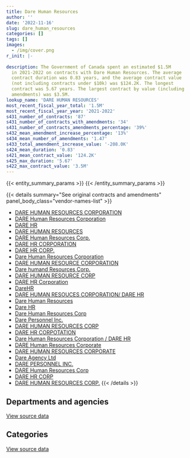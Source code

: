 ```yaml
---
title: Dare Human Resources
author: ''
date: '2022-11-16'
slug: dare_human_resources
categories: []
tags: []
images:
  - /img/cover.png
r_init: |-
  
description: The Government of Canada spent an estimated $1.5M
  in 2021-2022 on contracts with Dare Human Resources. The average
  contract duration was 0.83 years, and the average contract value
  (not including contracts under $10k) was $124.2K. The longest
  contract was 5.67 years. The largest contract by value (including
  amendments) was $3.5M.
lookup_name: 'DARE HUMAN RESOURCES'
most_recent_fiscal_year_total: '1.5M'
most_recent_fiscal_year_year: '2021-2022'
s431_number_of_contracts: '87'
s431_number_of_contracts_with_amendments: '34'
s431_number_of_contracts_amendments_percentage: '39%'
s432_mean_amendment_increase_percentage: '13%'
s434_mean_number_of_amendments: '1.47'
s433_total_amendment_increase_value: '-208.0K'
s424_mean_duration: '0.83'
s421_mean_contract_value: '124.2K'
s425_max_duration: '5.67'
s422_max_contract_value: '3.5M'
---
```


<script src="/rmarkdown-libs/htmlwidgets/htmlwidgets.js"></script>
<link href="/rmarkdown-libs/datatables-css/datatables-crosstalk.css" rel="stylesheet" />
<script src="/rmarkdown-libs/datatables-binding/datatables.js"></script>
<script src="/rmarkdown-libs/jquery/jquery-3.6.0.min.js"></script>
<link href="/rmarkdown-libs/dt-core-bootstrap/css/dataTables.bootstrap.min.css" rel="stylesheet" />
<link href="/rmarkdown-libs/dt-core-bootstrap/css/dataTables.bootstrap.extra.css" rel="stylesheet" />
<script src="/rmarkdown-libs/dt-core-bootstrap/js/jquery.dataTables.min.js"></script>
<script src="/rmarkdown-libs/dt-core-bootstrap/js/dataTables.bootstrap.min.js"></script>
<link href="/rmarkdown-libs/crosstalk/css/crosstalk.min.css" rel="stylesheet" />
<script src="/rmarkdown-libs/crosstalk/js/crosstalk.min.js"></script>
<script src="/rmarkdown-libs/htmlwidgets/htmlwidgets.js"></script>
<link href="/rmarkdown-libs/datatables-css/datatables-crosstalk.css" rel="stylesheet" />
<script src="/rmarkdown-libs/datatables-binding/datatables.js"></script>
<script src="/rmarkdown-libs/jquery/jquery-3.6.0.min.js"></script>
<link href="/rmarkdown-libs/dt-core-bootstrap/css/dataTables.bootstrap.min.css" rel="stylesheet" />
<link href="/rmarkdown-libs/dt-core-bootstrap/css/dataTables.bootstrap.extra.css" rel="stylesheet" />
<script src="/rmarkdown-libs/dt-core-bootstrap/js/jquery.dataTables.min.js"></script>
<script src="/rmarkdown-libs/dt-core-bootstrap/js/dataTables.bootstrap.min.js"></script>
<link href="/rmarkdown-libs/crosstalk/css/crosstalk.min.css" rel="stylesheet" />
<script src="/rmarkdown-libs/crosstalk/js/crosstalk.min.js"></script>

{{< entity_summary_params >}}
{{< /entity_summary_params >}}

{{< details summary="See original contracts and amendments" panel_body_class="vendor-names-list" >}}
- [DARE HUMAN RESOURCES CORPORATION](https://search.open.canada.ca/en/ct/?sort=contract_value_f%20desc&page=1&search_text=%22DARE%20HUMAN%20RESOURCES%20CORPORATION%22)
- [DARE Human Resources Corporation](https://search.open.canada.ca/en/ct/?sort=contract_value_f%20desc&page=1&search_text=%22DARE%20Human%20Resources%20Corporation%22)
- [DARE HR](https://search.open.canada.ca/en/ct/?sort=contract_value_f%20desc&page=1&search_text=%22DARE%20HR%22)
- [DARE HUMAN RESOURCES](https://search.open.canada.ca/en/ct/?sort=contract_value_f%20desc&page=1&search_text=%22DARE%20HUMAN%20RESOURCES%22)
- [DARE Human Resources Corp.](https://search.open.canada.ca/en/ct/?sort=contract_value_f%20desc&page=1&search_text=%22DARE%20Human%20Resources%20Corp.%22)
- [DARE HR CORPORATION](https://search.open.canada.ca/en/ct/?sort=contract_value_f%20desc&page=1&search_text=%22DARE%20HR%20CORPORATION%22)
- [DARE HR CORP.](https://search.open.canada.ca/en/ct/?sort=contract_value_f%20desc&page=1&search_text=%22DARE%20HR%20CORP.%22)
- [Dare Human Resources Corporation](https://search.open.canada.ca/en/ct/?sort=contract_value_f%20desc&page=1&search_text=%22Dare%20Human%20Resources%20Corporation%22)
- [DARE HUMAN RESOURCE CORPORATION](https://search.open.canada.ca/en/ct/?sort=contract_value_f%20desc&page=1&search_text=%22DARE%20HUMAN%20RESOURCE%20CORPORATION%22)
- [Dare humand Resources Corp.](https://search.open.canada.ca/en/ct/?sort=contract_value_f%20desc&page=1&search_text=%22Dare%20humand%20Resources%20Corp.%22)
- [DARE HUMAN RESOURCE CORP](https://search.open.canada.ca/en/ct/?sort=contract_value_f%20desc&page=1&search_text=%22DARE%20HUMAN%20RESOURCE%20CORP%22)
- [DARE HR Corporation](https://search.open.canada.ca/en/ct/?sort=contract_value_f%20desc&page=1&search_text=%22DARE%20HR%20Corporation%22)
- [DareHR](https://search.open.canada.ca/en/ct/?sort=contract_value_f%20desc&page=1&search_text=%22DareHR%22)
- [DARE HUMAN RESOUCES CORPORATION/ DARE HR](https://search.open.canada.ca/en/ct/?sort=contract_value_f%20desc&page=1&search_text=%22DARE%20HUMAN%20RESOUCES%20CORPORATION%2f%20DARE%20HR%22)
- [Dare Human Resources](https://search.open.canada.ca/en/ct/?sort=contract_value_f%20desc&page=1&search_text=%22Dare%20Human%20Resources%22)
- [Dare HR](https://search.open.canada.ca/en/ct/?sort=contract_value_f%20desc&page=1&search_text=%22Dare%20HR%22)
- [Dare Human Resources Corp](https://search.open.canada.ca/en/ct/?sort=contract_value_f%20desc&page=1&search_text=%22Dare%20Human%20Resources%20Corp%22)
- [Dare Personnel Inc.](https://search.open.canada.ca/en/ct/?sort=contract_value_f%20desc&page=1&search_text=%22Dare%20Personnel%20Inc.%22)
- [DARE HUMAN RESOURCES CORP](https://search.open.canada.ca/en/ct/?sort=contract_value_f%20desc&page=1&search_text=%22DARE%20HUMAN%20RESOURCES%20CORP%22)
- [DARE HR CORPOTATION](https://search.open.canada.ca/en/ct/?sort=contract_value_f%20desc&page=1&search_text=%22DARE%20HR%20CORPOTATION%22)
- [Dare Human Resources Corporation / DARE HR](https://search.open.canada.ca/en/ct/?sort=contract_value_f%20desc&page=1&search_text=%22Dare%20Human%20Resources%20Corporation%20%2f%20DARE%20HR%22)
- [DARE Human Resources Corporate](https://search.open.canada.ca/en/ct/?sort=contract_value_f%20desc&page=1&search_text=%22DARE%20Human%20Resources%20Corporate%22)
- [DARE HUMAN RESOURCES CORPORATE](https://search.open.canada.ca/en/ct/?sort=contract_value_f%20desc&page=1&search_text=%22DARE%20HUMAN%20RESOURCES%20CORPORATE%22)
- [Dare Agency Ltd](https://search.open.canada.ca/en/ct/?sort=contract_value_f%20desc&page=1&search_text=%22Dare%20Agency%20Ltd%22)
- [DARE PERSONNEL INC.](https://search.open.canada.ca/en/ct/?sort=contract_value_f%20desc&page=1&search_text=%22DARE%20PERSONNEL%20INC.%22)
- [DARE Human Resources Corp](https://search.open.canada.ca/en/ct/?sort=contract_value_f%20desc&page=1&search_text=%22DARE%20Human%20Resources%20Corp%22)
- [DARE HR CORP](https://search.open.canada.ca/en/ct/?sort=contract_value_f%20desc&page=1&search_text=%22DARE%20HR%20CORP%22)
- [DARE HUMAN RESOURCES CORP.](https://search.open.canada.ca/en/ct/?sort=contract_value_f%20desc&page=1&search_text=%22DARE%20HUMAN%20RESOURCES%20CORP.%22)
{{< /details >}}

## Departments and agencies

<div id="htmlwidget-1" style="width:100%;height:auto;" class="datatables html-widget"></div>
<script type="application/json" data-for="htmlwidget-1">{"x":{"style":"bootstrap","filter":"none","vertical":false,"data":[["<a href=\"/departments/cas-satj/\">Courts Administration Service<\/a>","<a href=\"/departments/cic/\">Immigration, Refugees and Citizenship Canada<\/a>","<a href=\"/departments/dfatd-maecd/\">Global Affairs Canada<\/a>","<a href=\"/departments/dnd-mdn/\">National Defence<\/a>","<a href=\"/departments/hc-sc/\">Health Canada<\/a>","<a href=\"/departments/ic/\">Innovation, Science and Economic Development Canada<\/a>","<a href=\"/departments/nrc-cnrc/\">National Research Council Canada<\/a>","<a href=\"/departments/ps-sp/\">Public Safety Canada<\/a>","<a href=\"/departments/ssc-spc/\">Shared Services Canada<\/a>","<a href=\"/departments/tbs-sct/\">Treasury Board of Canada Secretariat<\/a>"],[2920.07,442342.35,null,55423.55,null,80031.83,41849.55,null,269273,null],[39052.8,300080.94,null,null,null,80251.09,null,null,1003605.24,25541.1],[39052.8,370497.22,null,null,39319.48,77619.91,null,3134.88,1000863.15,42258.9],[null,400779.08,97182.62,65476.46,null,null,null,11809.48,901885.05,null]],"container":"<table class=\"table table-striped table-hover row-border order-column display\">\n  <thead>\n    <tr>\n      <th>Department<\/th>\n      <th>2018-2019<\/th>\n      <th>2019-2020<\/th>\n      <th>2020-2021<\/th>\n      <th>2021-2022<\/th>\n    <\/tr>\n  <\/thead>\n<\/table>","options":{"order":[[4,"desc"]],"pageLength":10,"autoWidth":true,"columnDefs":[{"targets":1,"render":"function(data, type, row, meta) {\n    return type !== 'display' ? data : DTWidget.formatCurrency(data, \"$\", 2, 3, \",\", \".\", true, null);\n  }"},{"targets":2,"render":"function(data, type, row, meta) {\n    return type !== 'display' ? data : DTWidget.formatCurrency(data, \"$\", 2, 3, \",\", \".\", true, null);\n  }"},{"targets":3,"render":"function(data, type, row, meta) {\n    return type !== 'display' ? data : DTWidget.formatCurrency(data, \"$\", 2, 3, \",\", \".\", true, null);\n  }"},{"targets":4,"render":"function(data, type, row, meta) {\n    return type !== 'display' ? data : DTWidget.formatCurrency(data, \"$\", 2, 3, \",\", \".\", true, null);\n  }"},{"width":"16%","targets":[1,2,3,4]},{"className":"dt-right","targets":[1,2,3,4]}],"orderClasses":false}},"evals":["options.columnDefs.0.render","options.columnDefs.1.render","options.columnDefs.2.render","options.columnDefs.3.render"],"jsHooks":[]}</script>
<p class="text-right">
<a href="https://github.com/GoC-Spending/contracts-data/tree/main/data/out/vendors/dare_human_resources/summary_by_fiscal_year_by_department.csv" class="source-data-link btn btn-link">View source data</a>
</p>

## Categories

<div id="htmlwidget-2" style="width:100%;height:auto;" class="datatables html-widget"></div>
<script type="application/json" data-for="htmlwidget-2">{"x":{"style":"bootstrap","filter":"none","vertical":false,"data":[["<a href=\"/categories/professional_services/\">Professional services<\/a>","<a href=\"/categories/information_technology/\">Information technology<\/a>","<a href=\"/categories/human_capital/\">Human capital<\/a>"],[789942.17,2920.07,98978.1],[1335324.97,null,113206.2],[1459849.45,null,112896.9],[1463213.9,null,13918.8]],"container":"<table class=\"table table-striped table-hover row-border order-column display\">\n  <thead>\n    <tr>\n      <th>Category<\/th>\n      <th>2018-2019<\/th>\n      <th>2019-2020<\/th>\n      <th>2020-2021<\/th>\n      <th>2021-2022<\/th>\n    <\/tr>\n  <\/thead>\n<\/table>","options":{"order":[[4,"desc"]],"dom":"t","pageLength":30,"autoWidth":true,"columnDefs":[{"targets":1,"render":"function(data, type, row, meta) {\n    return type !== 'display' ? data : DTWidget.formatCurrency(data, \"$\", 2, 3, \",\", \".\", true, null);\n  }"},{"targets":2,"render":"function(data, type, row, meta) {\n    return type !== 'display' ? data : DTWidget.formatCurrency(data, \"$\", 2, 3, \",\", \".\", true, null);\n  }"},{"targets":3,"render":"function(data, type, row, meta) {\n    return type !== 'display' ? data : DTWidget.formatCurrency(data, \"$\", 2, 3, \",\", \".\", true, null);\n  }"},{"targets":4,"render":"function(data, type, row, meta) {\n    return type !== 'display' ? data : DTWidget.formatCurrency(data, \"$\", 2, 3, \",\", \".\", true, null);\n  }"},{"width":"16%","targets":[1,2,3,4]},{"className":"dt-right","targets":[1,2,3,4]}],"orderClasses":false,"lengthMenu":[10,25,30,50,100]}},"evals":["options.columnDefs.0.render","options.columnDefs.1.render","options.columnDefs.2.render","options.columnDefs.3.render"],"jsHooks":[]}</script>
<p class="text-right">
<a href="https://github.com/GoC-Spending/contracts-data/tree/main/data/out/vendors/dare_human_resources/summary_by_fiscal_year_by_category.csv" class="source-data-link btn btn-link">View source data</a>
</p>
